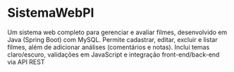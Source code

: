 # SistemaWebPI
Um sistema web completo para gerenciar e avaliar filmes, desenvolvido em Java (Spring Boot) com MySQL. Permite cadastrar, editar, excluir e listar filmes, além de adicionar análises (comentários e notas). Inclui temas claro/escuro, validações em JavaScript e integração front-end/back-end via API REST
